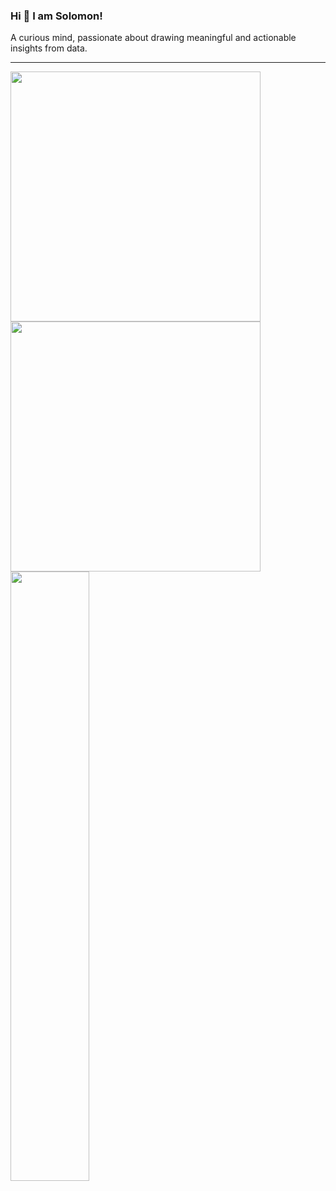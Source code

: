 ### Hi 👋 I am Solomon!

A curious mind, passionate about drawing meaningful and actionable insights from data.

---
<p align = "left">
  <img src = "https://github-readme-stats.vercel.app/api?username=owtwo&show_icons=true&theme=bear" width = 400>
  <img src = "https://github-readme-streak-stats.herokuapp.com?user=owtwo&theme=dark&hide_border=true" width = 400>
  <img height="50%" width="auto" src ="https://github-readme-stats.vercel.app/api/top-langs/?username=owtwo&layout=compact&hide_border=true&theme=darcula&bg_color=00000000&langs_count=6&hide=jupyter%20notebook,tex,css,php">
</p>

